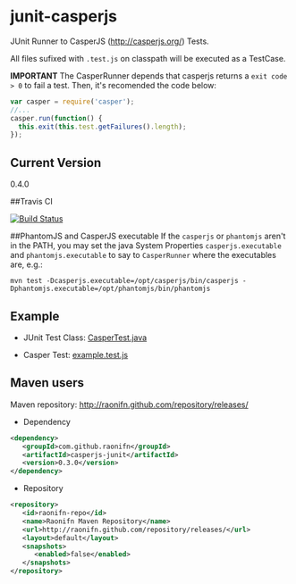 junit-casperjs 
==============

JUnit Runner to CasperJS (http://casperjs.org/) Tests.

All files sufixed with `.test.js` on classpath will be executed as a TestCase.

**IMPORTANT**
The CasperRunner depends that casperjs returns a `exit code > 0` to fail a test. Then, it's recomended the code below:
```javascript
var casper = require('casper');
//... 
casper.run(function() {
  this.exit(this.test.getFailures().length);
});
```

## Current Version
0.4.0

##Travis CI

[![Build Status](https://travis-ci.org/raonifn/junit-casperjs.png)](https://travis-ci.org/raonifn/junit-casperjs)

##PhantomJS and CasperJS executable
If the `casperjs` or `phantomjs` aren't in the PATH, you may set the java System Properties `casperjs.executable` and `phantomjs.executable` to say to `CasperRunner` where the executables are, e.g.: 
```
mvn test -Dcasperjs.executable=/opt/casperjs/bin/casperjs -Dphantomjs.executable=/opt/phantomjs/bin/phantomjs
```

## Example
 * JUnit Test Class: [CasperTest.java](src/test/java/com/github/raonifn/casperjs/junit/CasperTest.java)

 * Casper Test: [example.test.js](src/test/casperjs/example.test.js)

## Maven users
Maven repository: http://raonifn.github.com/repository/releases/

* Dependency
```xml
<dependency>
   <groupId>com.github.raonifn</groupId>
   <artifactId>casperjs-junit</artifactId>
   <version>0.3.0</version>
</dependency>
```

* Repository
```xml
<repository>
   <id>raonifn-repo</id>
   <name>Raonifn Maven Repository</name>
   <url>http://raonifn.github.com/repository/releases/</url>
   <layout>default</layout>
   <snapshots>
      <enabled>false</enabled>
   </snapshots>
</repository>
```

